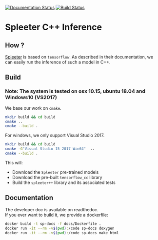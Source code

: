 [![Documentation Status](https://readthedocs.org/projects/spleeterpp/badge/?version=latest)](https://spleeterpp.readthedocs.io/en/latest/?badge=latest)
[![Build Status](https://travis-ci.com/gvne/spleeterpp.svg?branch=master)](https://travis-ci.com/gvne/spleeterpp)

# Spleeter C++ Inference

## How ?

[Spleeter](https://github.com/deezer/spleeter) is based on `tensorflow`. As
described in their documentation, we can easily run the inference of such a
model in C++.

## Build

### Note: The system is tested on osx 10.15, ubuntu 18.04 and Windows10 (VS2017)

We base our work on `cmake`.
```bash
mkdir build && cd build
cmake ..
cmake --build .
```

For windows, we only support Visual Studio 2017.
```bash
mkdir build && cd build
cmake -G"Visual Studio 15 2017 Win64"  ..
cmake --build .
```

This will:
* Download the `Spleeter` pre-trained models
* Download the pre-built `tensorflow_cc` library
* Build the `spleeter++` library and its associated tests

## Documentation

The developer doc is available on readthedoc.  
If you ever want to build it, we provide a dockerfile:
```bash
docker build -t sp-docs -f docs/Dockerfile .
docker run -it --rm -v$(pwd):/code sp-docs doxygen
docker run -it --rm -v$(pwd):/code sp-docs make html
```
